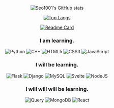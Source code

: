 <div align="center">
  
  ![Seo1001's GitHub stats](https://github-readme-stats.vercel.app/api?username=seo1001&show_icons=true&theme=midnight-purple)
  
  [![Top Langs](https://github-readme-stats.vercel.app/api/top-langs/?username=seo1001&theme=midnight-purple&layout=compact)](https://github.com/seo1001/seo1001)
  
  [![Readme Card](https://github-readme-stats.vercel.app/api/pin/?username=Seo1001&repo=Seo1001&theme=midnight-purple)](https://github.com/Seo1001/Seo1001)
  
  <h3>I am learning.</h3>
  	
  ![Python](https://img.shields.io/badge/python-3670A0?style=for-the-badge&logo=python&logoColor=ffdd54) ![C++](https://img.shields.io/badge/c++-%2300599C.svg?style=for-the-badge&logo=c%2B%2B&logoColor=white) ![HTML5](https://img.shields.io/badge/html5-%23E34F26.svg?style=for-the-badge&logo=html5&logoColor=white) ![CSS3](https://img.shields.io/badge/css3-%231572B6.svg?style=for-the-badge&logo=css3&logoColor=white) ![JavaScript](https://img.shields.io/badge/javascript-%23323330.svg?style=for-the-badge&logo=javascript&logoColor=%23F7DF1E) 
  
 <h3>I will be learning.</h3>
   
 ![Flask](https://img.shields.io/badge/flask-%23000.svg?style=for-the-badge&logo=flask&logoColor=white) ![Django](https://img.shields.io/badge/django-%23092E20.svg?style=for-the-badge&logo=django&logoColor=white) ![MySQL](https://img.shields.io/badge/mysql-%2300f.svg?style=for-the-badge&logo=mysql&logoColor=white) ![Svelte](https://img.shields.io/badge/svelte-%23f1413d.svg?style=for-the-badge&logo=svelte&logoColor=white) ![NodeJS](https://img.shields.io/badge/node.js-6DA55F?style=for-the-badge&logo=node.js&logoColor=white)
  
 <h3>I will will will be learning.</h3>
  
 ![jQuery](https://img.shields.io/badge/jquery-%230769AD.svg?style=for-the-badge&logo=jquery&logoColor=white) ![MongoDB](https://img.shields.io/badge/MongoDB-%234ea94b.svg?style=for-the-badge&logo=mongodb&logoColor=white) ![React](https://img.shields.io/badge/react-%2320232a.svg?style=for-the-badge&logo=react&logoColor=%2361DAFB)
 
</div>
